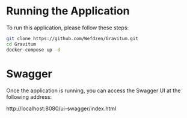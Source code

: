 # Running the Application

To run this application, please follow these steps:

```bash
git clone https://github.com/Wefdzen/Gravitum.git
cd Gravitum
docker-compose up -d

```

# Swagger

Once the application is running, you can access the Swagger UI at the following address:

http://localhost:8080/ui-swagger/index.html
